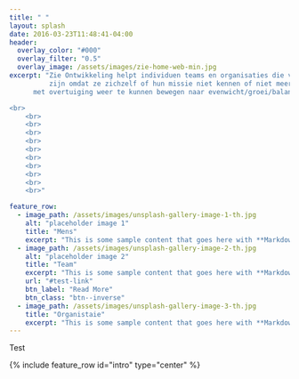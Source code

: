 ```yaml
---
title: " "
layout: splash
date: 2016-03-23T11:48:41-04:00
header:
  overlay_color: "#000"
  overlay_filter: "0.5"
  overlay_image: /assets/images/zie-home-web-min.jpg
excerpt: "Zie Ontwikkeling helpt individuen teams en organisaties die vastgelopen <br>
          zijn omdat ze zichzelf of hun missie niet kennen of niet meer zien, om <br>
	  met overtuiging weer te kunnen bewegen naar evenwicht/groei/balans/resultaat 

<br>
	<br>
	<br>
	<br>
	<br>
	<br>
	<br>
	<br>
	<br>	
	<br>
	<br>"

feature_row:
  - image_path: /assets/images/unsplash-gallery-image-1-th.jpg
    alt: "placeholder image 1"
    title: "Mens"
    excerpt: "This is some sample content that goes here with **Markdown** formatting."
  - image_path: /assets/images/unsplash-gallery-image-2-th.jpg
    alt: "placeholder image 2"
    title: "Team"
    excerpt: "This is some sample content that goes here with **Markdown** formatting."
    url: "#test-link"
    btn_label: "Read More"
    btn_class: "btn--inverse"
  - image_path: /assets/images/unsplash-gallery-image-3-th.jpg
    title: "Organistaie"
    excerpt: "This is some sample content that goes here with **Markdown** formatting."
---
```

<p>
Test
</p>

{% include feature_row id="intro" type="center" %}

